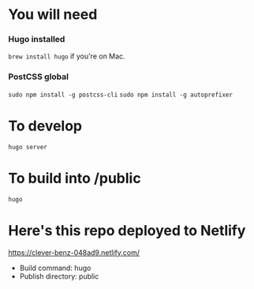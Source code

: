 # You will need

### Hugo installed

`brew install hugo`
if you're on Mac.

### PostCSS global

`sudo npm install -g postcss-cli`
`sudo npm install -g autoprefixer`

# To develop
`hugo server`

# To build into /public
`hugo`

# Here's this repo deployed to Netlify
https://clever-benz-048ad9.netlify.com/

- Build command: hugo
- Publish directory: public
